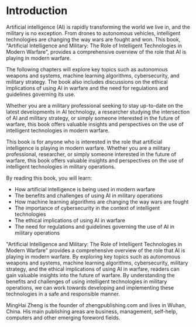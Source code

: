 # Introduction

Artificial intelligence (AI) is rapidly transforming the world we live in, and the military is no exception. From drones to autonomous vehicles, intelligent technologies are changing the way wars are fought and won. This book, "Artificial Intelligence and Military: The Role of Intelligent Technologies in Modern Warfare", provides a comprehensive overview of the role that AI is playing in modern warfare.

The following chapters will explore key topics such as autonomous weapons and systems, machine learning algorithms, cybersecurity, and military strategy. The book also includes discussions on the ethical implications of using AI in warfare and the need for regulations and guidelines governing its use.

Whether you are a military professional seeking to stay up-to-date on the latest developments in AI technology, a researcher studying the intersection of AI and military strategy, or simply someone interested in the future of warfare, this book offers valuable insights and perspectives on the use of intelligent technologies in modern warfare.

This book is for anyone who is interested in the role that artificial intelligence is playing in modern warfare. Whether you are a military professional, researcher, or simply someone interested in the future of warfare, this book offers valuable insights and perspectives on the use of intelligent technologies in military operations.

By reading this book, you will learn:

* How artificial intelligence is being used in modern warfare
* The benefits and challenges of using AI in military operations
* How machine learning algorithms are changing the way wars are fought
* The importance of cybersecurity in the context of intelligent technologies
* The ethical implications of using AI in warfare
* The need for regulations and guidelines governing the use of AI in military operations

"Artificial Intelligence and Military: The Role of Intelligent Technologies in Modern Warfare" provides a comprehensive overview of the role that AI is playing in modern warfare. By exploring key topics such as autonomous weapons and systems, machine learning algorithms, cybersecurity, military strategy, and the ethical implications of using AI in warfare, readers can gain valuable insights into the future of warfare. By understanding the benefits and challenges of using intelligent technologies in military operations, we can work towards developing and implementing these technologies in a safe and responsible manner.

MingHai Zheng is the founder of zhengpublishing.com and lives in Wuhan, China. His main publishing areas are business, management, self-help, computers and other emerging foreword fields.
